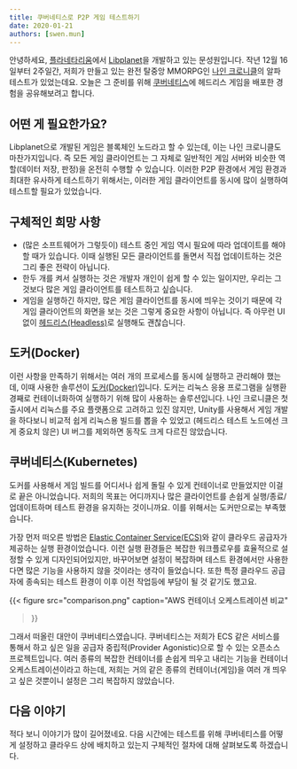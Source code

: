 ```yaml
---
title: 쿠버네티스로 P2P 게임 테스트하기
date: 2020-01-21
authors: [swen.mun]
---
```


안녕하세요, [플라네타리움]에서 [Libplanet]을 개발하고 있는 문성원입니다. 작년 12월 16일부터 2주일간, 저희가 만들고 있는 완전 탈중앙 MMORPG인 [나인 크로니클]의 알파 테스트가 있었는데요. 오늘은 그 준비를 위해 [쿠버네티스]에 헤드리스 게임을 배포한 경험을 공유해보려고 합니다.


[플라네타리움]: https://planetariumhq.com
[나인 크로니클]: https://nine-chronicles.com
[Libplanet]: https://libplanet.io
[쿠버네티스]: https://kubernetes.io/


어떤 게 필요한가요?
-----------------

Libplanet으로 개발된 게임은 블록체인 노드라고 할 수 있는데, 이는 나인 크로니클도 마찬가지입니다. 즉 모든 게임 클라이언트는 그 자체로 일반적인 게임 서버와 비슷한 역할(데이터 저장, 판정)을 온전히 수행할 수 있습니다. 이러한 P2P 환경에서 게임 환경과 최대한 유사하게 테스트하기 위해서는, 이러한 게임 클라이언트를 동시에 많이 실행하여 테스트할 필요가 있었습니다.


구체적인 희망 사항
----------------

- (많은 소프트웨어가 그렇듯이) 테스트 중인 게임 역시 필요에 따라 업데이트를 해야 할 때가 있습니다. 이때 실행된 모든 클라이언트를 돌면서 직접 업데이트하는 것은 그리 좋은 전략이 아닙니다.
- 한두 개를 켜서 실행하는 것은 개발자 개인이 쉽게 할 수 있는 일이지만, 우리는 그것보다 많은 게임 클라이언트를 테스트하고 싶습니다.
- 게임을 실행하긴 하지만, 많은 게임 클라이언트를 동시에 띄우는 것이기 때문에 각 게임 클라이언트의 화면을 보는 것은 그렇게 중요한 사항이 아닙니다. 즉 아무런 UI 없이 [헤드리스(Headless)]로 실행해도 괜찮습니다.


[헤드리스(Headless)]: https://en.wikipedia.org/wiki/Headless_software


도커(Docker)
-----------

이런 사항을 만족하기 위해서는 여러 개의 프로세스를 동시에 실행하고 관리해야 했는데, 이때 사용한 솔루션이 [도커(Docker)][Docker]입니다. 도커는 리눅스 응용 프로그램을 실행환경째로 컨테이너화하여 실행하기 위해 많이 사용하는 솔루션입니다. 나인 크로니클은 첫 출시에서 리눅스를 주요 플랫폼으로 고려하고 있진 않지만, Unity를 사용해서 게임 개발을 하다보니 비교적 쉽게 리눅스용 빌드를 뽑을 수 있었고 (헤드리스 테스트 노드에선 크게 중요치 않은) UI 버그를 제외하면 동작도 크게 다르진 않았습니다.


[Docker]: https://docker.com


쿠버네티스(Kubernetes)
--------------------

도커를 사용해서 게임 빌드를 어디서나 쉽게 돌릴 수 있게 컨테이너로 만들었지만 이걸로 끝은 아니었습니다. 저희의 목표는 어디까지나 많은 클라이언트를 손쉽게 실행/종료/업데이트하며 테스트 환경을 유지하는 것이니까요. 이를 위해서는 도커만으로는 부족했습니다.

가장 먼저 떠오른 방법은 [Elastic Container Service(ECS)][ECS]와 같이 클라우드 공급자가 제공하는 실행 환경이었습니다. 이런 실행 환경들은 복잡한 워크플로우를 효율적으로 설정할 수 있게 디자인되어있지만, 바꾸어보면 설정이 복잡하며 테스트 환경에서만 사용한다면 많은 기능을 사용하지 않을 것이라는 생각이 들었습니다. 또한 특정 클라우드 공급자에 종속되는 테스트 환경이 이후 이전 작업등에 부담이 될 것 같기도 했고요.

{{<
figure
  src="comparison.png"
  caption="AWS 컨테이너 오케스트레이션 비교"
>}}

그래서 떠올린 대안이 쿠버네티스였습니다. 쿠버네티스는 저희가 ECS 같은 서비스를 통해서 하고 싶은 일을 공급자 중립적(Provider Agonistic)으로 할 수 있는 오픈소스 프로젝트입니다. 여러 종류의 복잡한 컨테이너를 손쉽게 띄우고 내리는 기능을 컨테이너 오케스트레이션이라고 하는데, 저희는 거의 같은 종류의 컨테이너(게임)을 여러 개 띄우고 싶은 것뿐이니 설정은 그리 복잡하지 않았습니다.


[ECS]: https://aws.amazon.com/ko/ecs/


다음 이야기
----------

적다 보니 이야기가 많이 길어졌네요. 다음 시간에는 테스트를 위해 쿠버네티스를 어떻게 설정하고 클라우드 상에 배치하고 있는지 구체적인 절차에 대해 살펴보도록 하겠습니다.

